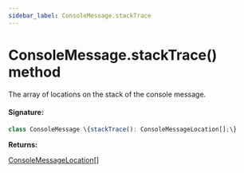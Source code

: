 ```yaml
---
sidebar_label: ConsoleMessage.stackTrace
---
```


# ConsoleMessage.stackTrace() method

The array of locations on the stack of the console message.

#### Signature:

```typescript
class ConsoleMessage \{stackTrace(): ConsoleMessageLocation[];\}
```

**Returns:**

[ConsoleMessageLocation](./puppeteer.consolemessagelocation.md)\[\]
